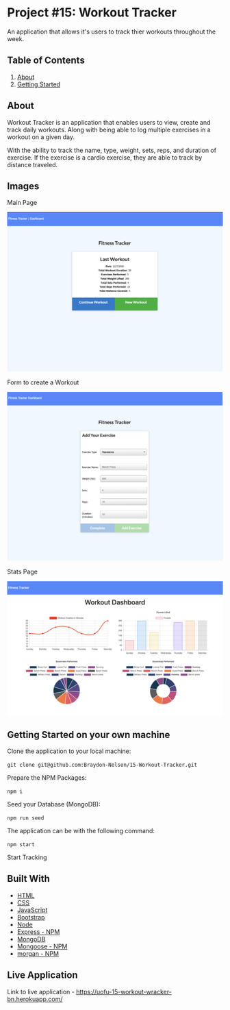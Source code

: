 # Project #15: Workout Tracker

An application that allows it's users to track thier workouts throughout the week.

## Table of Contents

1. [About](#about)
2. [Getting Started](#getting-started)

## About

Workout Tracker is an application that enables users to view, create and track daily workouts. Along with being able to log multiple exercises in a workout on a given day. 

With the ability to track the name, type, weight, sets, reps, and duration of exercise. If the exercise is a cardio exercise, they are able to track by distance traveled.

## Images

Main Page

![Main Page](./public/images/readme/homepageView.jpg "Main Page")

Form to create a Workout

![Form to create a Workout](./public/images/readme/formView.jpg "Form to create a Workout")

Stats Page

![Stats Page](./public/images/readme/dashboardView.jpg "Stats Page")


## Getting Started on your own machine

Clone the application to your local machine:

``
git clone git@github.com:Braydon-Nelson/15-Workout-Tracker.git
``

Prepare the NPM Packages:

``
npm i
``

Seed your Database (MongoDB):

``
npm run seed
``

The application can be with the following command:

``
npm start
``

Start Tracking

## Built With
- [HTML](https://www.w3schools.com/html/)
- [CSS](https://www.w3schools.com/css/)
- [JavaScript](https://www.w3schools.com/javascript/)
- [Bootstrap](https://getbootstrap.com/)
- [Node](https://nodejs.org/)
- [Express - NPM](https://www.npmjs.com/package/express)
- [MongoDB](https://www.mongodb.com/)
- [Mongoose - NPM](https://www.npmjs.com/package/mongoose)
- [morgan - NPM](https://www.npmjs.com/package/morgan)


## Live Application

Link to live application - https://uofu-15-workout-wracker-bn.herokuapp.com/
